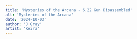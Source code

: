 ```yaml
---
title: 'Mysteries of the Arcana - 6.22 Gun Disassembled'
alt: 'Mysteries of the Arcana'
date: '2024-10-03'
author: 'J Gray'
artist: 'Keira'
---
```

